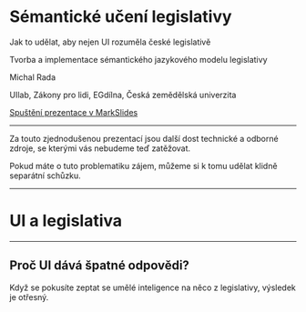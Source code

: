 # Sémantické učení legislativy

Jak to udělat, aby nejen UI rozuměla české legislativě

Tvorba a implementace sémantického jazykového modelu legislativy

Michal Rada

UIlab, Zákony pro lidi, EGdílna, Česká zemědělská univerzita


[Spuštění prezentace v MarkSlides](https://markslides.ai/public/remote-slide/?url=https://raw.githubusercontent.com/egdilna/slm-legislativa/main/prezentace-slm-rvis-psdpl.md)

---

Za touto zjednodušenou prezentací jsou další dost technické a odborné zdroje, se kterými vás nebudeme teď zatěžovat.

Pokud máte o tuto problematiku zájem, můžeme si k tomu udělat klidně separátní schůzku.

---

# UI a legislativa

---

## Proč UI dává špatné odpovědi?

Když se pokusíte zeptat se umělé inteligence na něco z legislativy, výsledek je otřesný.
